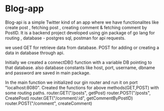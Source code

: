 # Blog-app

Blog-api is a simple Twitter kind of an app where we have functionalites like create post , fetching post , creating comment & fetching comment by PostID.
It is a backend project developed using gin package of go lang for routing , database - postgres sql, postman for api requests.

we used GET for retrieve data from database.
POST for adding or creating a data in database through api.

Initially we created a connectDB() function with a variable DB pointing to that database. also database constants like host, port, username, dbname and password are saved in main package.

In the main function we initialized our gin router and run it on port "localhost:8080".
Created the functions for above methods(GET,POST) with some routing paths.
  router.GET("/posts", getPost)
	router.POST("/posts", CreatePost)
	router.GET("/comment/:id", getCommentByPostID)
	router.POST("/comment", createComment)
  
 
